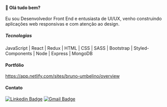 #### 👋 Olá tudo bem? 

Eu sou Desenvolvedor Front End e entusiasta de UI/UX, venho construindo aplicações web responsivas e com atenção ao design. 

##### Tecnologias  

JavaScript | React | Redux | HTML | CSS | SASS | Bootstrap | Styled-Components | Node | Express | MongoDB

#### Portfólio 

https://app.netlify.com/sites/bruno-umbelino/overview

#### Contato

[![Linkedin Badge](https://img.shields.io/badge/-LinkedIn-blue?style=flat-square&logo=Linkedin&logoColor=white&link=https://www.linkedin.com/in/gabrielmelodev/)](https://www.linkedin.com/in/brunoumbelino/)
[![Gmail Badge](https://img.shields.io/badge/-Gmail-c14438?style=flat-square&logo=Gmail&logoColor=white&link)](mailto::bruno.umbelino0@gmail.com)

<!---
BrunoUmbelino/BrunoUmbelino is a ✨ special ✨ repository because its `README.md` (this file) appears on your GitHub profile.
You can click the Preview link to take a look at your changes.
--->

